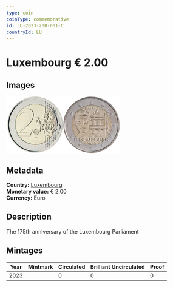 ```yaml
---
type: coin
coinType: commemorative
id: LU-2023-200-001-C
countryId: LU
---
```


# Luxembourg € 2.00

## Images

<img src="../../Images/common-2007-200.png" height="150" alt="Front image"><img src="Images/LU-2023-200-001.png" height="150" alt="Back image">

## Metadata

**Country:** [Luxembourg](../../Countries/Luxembourg/index.md)\
**Monetary value:** € 2.00\
**Currency:** Euro

## Description
The 175th&nbsp;anniversary of the Luxembourg Parliament

## Mintages

| Year | Mintmark | Circulated | Brilliant Uncirculated | Proof |
| ---- | -------- | ---------- | ---------------------- | ----- |
| 2023 | | 0 | 0 | 0 |
